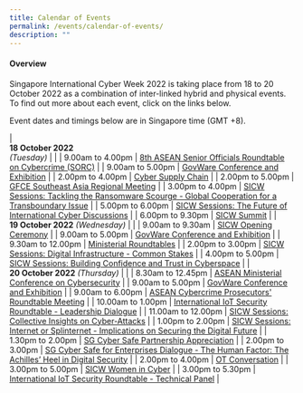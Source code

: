 ```yaml
---
title: Calendar of Events
permalink: /events/calendar-of-events/
description: ""
---
```

#### **Overview**

Singapore International Cyber Week 2022 is taking place from 18 to 20 October 2022 as a combination of inter-linked hybrid and physical events. To find out more about each event, click on the links below.

Event dates and timings below are in Singapore time (GMT +8). 

| <br> **18 October 2022** <br>*(Tuesday)* |                                                                                                |
| 9.00am to 4.00pm           | [8th ASEAN Senior Officials Roundtable on Cybercrime (SORC)](/events/18-October-2022/senior-officials-roundtable-on-cybercrime/)                               |
| 9.00am to 5.00pm           | [GovWare Conference and Exhibition](/events/18-October-2022/GovWare-conference-and-exhibition/)                               |
| 2.00pm to 4.00pm           | [Cyber Supply Chain](/events/18-October-2022/cyber-supply-chain)                                                         |
| 2.00pm to 5.00pm           | [GFCE Southeast Asia Regional Meeting](/events/18-October-2022/gfce)                                                         |
| 3.00pm to 4.00pm           | [SICW Sessions: Tackling the Ransomware Scourge - Global Cooperation for a Transboundary Issue](/events/18-October-2022/tackling-the-ransomware-scourge-global-cooperation/)                               |
| 5.00pm to 6.00pm           | [SICW Sessions: The Future of International Cyber Discussions](/events/18-October-2022/the-future-of-international-cyber-discussions/)                               |
| 6.00pm to 9.30pm           | [SICW Summit](/events/18-October-2022/sicw-summit)                                                         |
| <br> **19 October 2022** *(Wednesday)*          |                                                                                           |
| 9.00am to 9.30am           | [SICW Opening Ceremony](/events/19-October-2022/sicw-opening-ceremony)                                                         |
| 9.00am to 5.00pm           | [GovWare Conference and Exhibition](/events/19-October-2022/GovWare-conference-and-exhibition/)                               |
| 9.30am to 12.00pm           | [Ministerial Roundtables](/events/19-October-2022/ministerial-roundtables) |
| 2.00pm to 3.00pm              | [SICW Sessions: Digital Infrastructure - Common Stakes](/events/19-October-2022/digital-infrastructure/)                                    |
| 4.00pm to 5.00pm              | [SICW Sessions: Building Confidence and Trust in Cyberspace](/events/19-October-2022/building-confidence-and-trust-in-cyberspace/)                                    |
| <br> **20 October 2022** *(Thursday)* |                                                                                                |
| 8.30am to 12.45pm           | [ASEAN Ministerial Conference on Cybersecurity](/events/20-October-2022/amcc)                                                         |
| 9.00am to 5.00pm           | [GovWare Conference and Exhibition](/events/20-October-2022/GovWare-conference-and-exhibition/)                               |
| 9.00am to 6.00pm           | [ASEAN Cybercrime Prosecutors' Roundtable Meeting](/events/20-October-2022/acprm)                                                         |
| 10.00am to 1.00pm           | [International IoT Security Roundtable - Leadership Dialogue](/events/20-October-2022/IIOTSRT-leadership-dialogue/)                                                         |
| 11.00am to 12.00pm           | [SICW Sessions: Collective Insights on Cyber-Attacks](/events/20-October-2022/collective-insight-on-cyber-attacks/)     |
| 1.00pm to 2.00pm           | [SICW Sessions: Internet or Splinternet - Implications on Securing the Digital Future](/events/20-October-2022/internet-or-splinternet/)     |
| 1.30pm to 2.00pm           | [SG Cyber Safe Partnership Appreciation](/events/20-October-2022/sgcs-partnership-appreciation/)                                                         |
| 2.00pm to 3.00pm           | [SG Cyber Safe for Enterprises Dialogue - The Human Factor: The Achilles’ Heel in Digital Security](/events/20-October-2022/sgcs-enterprises-dialogue/)                                                         |
| 2.00pm to 4.00pm           | [OT Conversation](/events/20-October-2022/ot-conversation)                                                         |
| 3.00pm to 5.00pm           | [SICW Women in Cyber](/events/20-October-2022/women-in-cyber)                                                         |
| 3.00pm to 5.30pm           | [International IoT Security Roundtable - Technical Panel](/events/20-October-2022/IIOTSRT-technical-panel)                                                         |